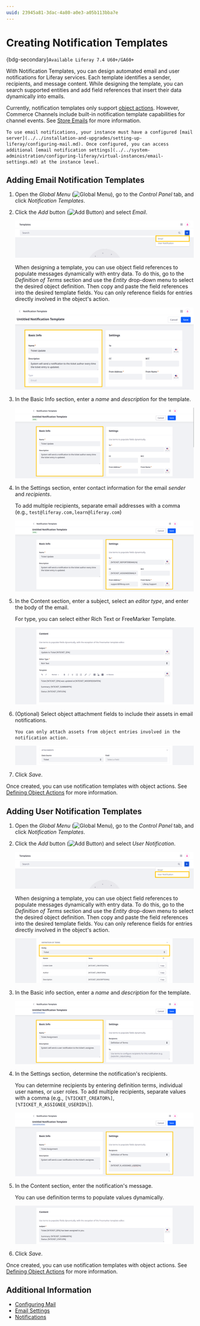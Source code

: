 ```yaml
---
uuid: 23945a81-3dac-4a80-a0e3-a05b113bba7e
---
```

# Creating Notification Templates

{bdg-secondary}`Available Liferay 7.4 U60+/GA60+`

With Notification Templates, you can design automated email and user notifications for Liferay services. Each template identifies a sender, recipients, and message content. While designing the template, you can search supported entities and add field references that insert their data dynamically into emails.

Currently, notification templates only support [object actions](../../building-applications/objects/creating-and-managing-objects/actions/defining-object-actions.md). However, Commerce Channels include built-in notification template capabilities for channel events. See [Store Emails](https://learn.liferay.com/commerce/latest/en/store-management/sending-emails.html) for more information.

```{important}
To use email notifications, your instance must have a configured [mail server](../../installation-and-upgrades/setting-up-liferay/configuring-mail.md). Once configured, you can access additional [email notification settings](../../system-administration/configuring-liferay/virtual-instances/email-settings.md) at the instance level.
```

<!--TASK: include this content when client extensions documentation is updated, "If the out-of-the-box notification types don't meet your needs, you can use client extensions to create custom types. See []() for more information or []() for a tutorial." -->

## Adding Email Notification Templates

1. Open the *Global Menu* (![Global Menu](../../images/icon-applications-menu.png)), go to the *Control Panel* tab, and click *Notification Templates*.

1. Click the *Add* button (![Add Button](../../images/icon-add.png)) and select *Email*.

   ![Click the Add button and select Email.](./creating-notification-templates/images/01.png)

   When designing a template, you can use object field references to populate messages dynamically with entry data. To do this, go to the *Definition of Terms* section and use the *Entity* drop-down menu to select the desired object definition. Then copy and paste the field references into the desired template fields. You can only reference fields for entries directly involved in the object's action.

   ![Search entities to add references to supported fields.](./creating-notification-templates/images/02.png)

1. In the Basic Info section, enter a *name* and *description* for the template.

   ![Under Basic info, enter a name and description.](./creating-notification-templates/images/03.png)

1. In the Settings section, enter contact information for the email *sender* and *recipients*.

   To add multiple recipients, separate email addresses with a comma (e.g., `test@liferay.com,learn@liferay.com`)

   ![Under Settings, enter details for the sender and desired recipients.](./creating-notification-templates/images/04.png)

1. In the Content section, enter a subject, select an *editor type*, and enter the body of the email.

   For type, you can select either Rich Text or FreeMarker Template.

   ![Under Content, enter a subject and craft the body of the email.](./creating-notification-templates/images/05.png)

1. (Optional) Select object attachment fields to include their assets in email notifications.

   ```{important}
   You can only attach assets from object entries involved in the notification action.
   ```

   ![Select attachment fields to include assets in email notifications.](./creating-notification-templates/images/06.png)

1. Click *Save*.

Once created, you can use notification templates with object actions. See [Defining Object Actions](../../building-applications/objects/creating-and-managing-objects/actions/defining-object-actions.md) for more information.

## Adding User Notification Templates

1. Open the *Global Menu* (![Global Menu](../../images/icon-applications-menu.png)), go to the *Control Panel* tab, and click *Notification Templates*.

1. Click the *Add* button (![Add Button](../../images/icon-add.png)) and select *User Notification*.

   ![Click the Add Button and select User Notification.](./creating-notification-templates/images/07.png)

   When designing a template, you can use object field references to populate messages dynamically with entry data. To do this, go to the *Definition of Terms* section and use the *Entity* drop-down menu to select the desired object definition. Then copy and paste the field references into the desired template fields. You can only reference fields for entries directly involved in the object's action.

   ![Search entities to add references to supported fields.](./creating-notification-templates/images/08.png)

1. In the Basic info section, enter a *name* and *description* for the template.

   ![Under Basic info, enter a name and description.](./creating-notification-templates/images/09.png)

1. In the Settings section, determine the notification's recipients.

   You can determine recipients by entering definition terms, individual user names, or user roles. To add multiple recipients, separate values with a comma (e.g., `[%TICKET_CREATOR%]`, `[%TICKET_R_ASSIGNEE_USERID%]`).

   ![Determine recipients by entering definition terms, individual user names, or user roles.](./creating-notification-templates/images/10.png)

1. In the Content section, enter the notification's message.

   You can use definition terms to populate values dynamically.

   ![Enter the notification's message in the Content section.](./creating-notification-templates/images/11.png)

1. Click *Save*.

Once created, you can use notification templates with object actions. See [Defining Object Actions](../../building-applications/objects/creating-and-managing-objects/actions/defining-object-actions.md) for more information.

## Additional Information

* [Configuring Mail](../../installation-and-upgrades/setting-up-liferay/configuring-mail.md)
* [Email Settings](../../system-administration/configuring-liferay/virtual-instances/email-settings.md)
* [Notifications](../notifications.md)

